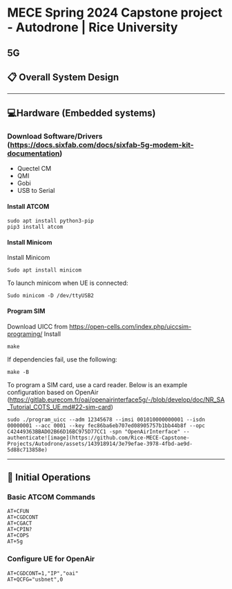 # MECE Spring 2024 Capstone project - Autodrone | Rice University
## 5G

## :clipboard: Overall System Design



-----------------------------------------------------------------------------------------------

## :computer:Hardware (Embedded systems)
### Download Software/Drivers (https://docs.sixfab.com/docs/sixfab-5g-modem-kit-documentation)
- Quectel CM
- QMI 
- Gobi
- USB to Serial

#### Install ATCOM

```
sudo apt install python3-pip
pip3 install atcom
```


#### Install Minicom
Install Minicom 
```
Sudo apt install minicom
```
To launch minicom when UE is connected:
```
Sudo minicom -D /dev/ttyUSB2
```
#### Program SIM

Download UICC from https://open-cells.com/index.php/uiccsim-programing/
Install 
```
make
```
If dependencies fail, use the following:
```
make -B
```
To program a SIM card, use a card reader. Below is an example configuration based on OpenAir (https://gitlab.eurecom.fr/oai/openairinterface5g/-/blob/develop/doc/NR_SA_Tutorial_COTS_UE.md#22-sim-card)

```
sudo ./program_uicc --adm 12345678 --imsi 001010000000001 --isdn 00000001 --acc 0001 --key fec86ba6eb707ed08905757b1bb44b8f --opc C42449363BBAD02B66D16BC975D77CC1 -spn "OpenAirInterface" --authenticate![image](https://github.com/Rice-MECE-Capstone-Projects/Autodrone/assets/143918914/3e79efae-3978-4fbd-ae9d-5d88c713858e)

```
-----------------------------------------------------------------------------------------------
## 📱 Initial Operations 
### Basic ATCOM Commands
```
AT+CFUN
AT+CGDCONT
AT+CGACT
AT+CPIN?
AT+COPS
AT+5g
```
### Configure UE for OpenAir
```
AT+CGDCONT=1,"IP","oai"
AT+QCFG="usbnet",0

```
